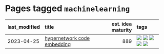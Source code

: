 # Pages tagged `machinelearning`

|last_modified|title|est. idea maturity|tags
|:---|:---|---:|:---|
|2023-04-25|[hypernetwork code embedding](../hypernetwork_embedding_for_code.md)|889|[![](https://img.shields.io/badge/tag-embeddings-288446)](../tags/embeddings.md) [![](https://img.shields.io/badge/tag-llm-7fe3bd)](../tags/llm.md) [![](https://img.shields.io/badge/tag-machinelearning-cd61a2)](../tags/machinelearning.md) [![](https://img.shields.io/badge/tag-models-95c41e)](../tags/models.md) [![](https://img.shields.io/badge/tag-nlp-d2ea1b)](../tags/nlp.md)|